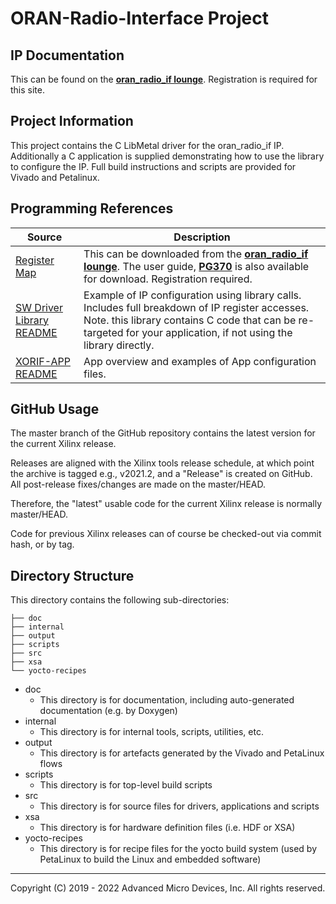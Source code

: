 # ORAN-Radio-Interface Project

## IP Documentation
This can be found on the [**oran_radio_if lounge**](https://www.xilinx.com/member/oran-radio-if.html). Registration is required for this site.

## Project Information

This project contains the C LibMetal driver for the oran_radio_if IP. Additionally a C application is supplied demonstrating how to use the library to configure the IP. Full build instructions and scripts are provided for Vivado and Petalinux. 

## Programming References

|Source|Description|
|---|---|
|[Register Map](https://www.xilinx.com/member/oran-radio-if.html)|This can be downloaded from the [**oran_radio_if lounge**](https://www.xilinx.com/member/oran-radio-if.html). The user guide, [**PG370**](https://www.xilinx.com/member/oran-radio-if.html) is also available for download. Registration required.|
|[SW Driver Library README](https://github.com/Xilinx/wireless-xorif/tree/master/src/libxorif/README.md)|Example of IP configuration using library calls. Includes full breakdown of IP register accesses. Note. this library contains C code that can be re-targeted for your application, if not using the library directly.|
|[XORIF-APP README](https://github.com/Xilinx/wireless-xorif/tree/master/src/xorif-app/README.md)|App overview and examples of App configuration files.|

## GitHub Usage

The master branch of the GitHub repository contains the latest version for the current Xilinx release.

Releases are aligned with the Xilinx tools release schedule, at which point the archive is tagged e.g., v2021.2, and a "Release" is created on GitHub. All post-release fixes/changes are made on the master/HEAD.

Therefore, the "latest" usable code for the current Xilinx release is normally master/HEAD.

Code for previous Xilinx releases can of course be checked-out via commit hash, or by tag.

## Directory Structure

This directory contains the following sub-directories:

~~~
├── doc
├── internal
├── output
├── scripts
├── src
├── xsa
└── yocto-recipes
~~~

* doc
	* This directory is for documentation, including auto-generated documentation (e.g. by Doxygen)
* internal
	* This directory is for internal tools, scripts, utilities, etc.
* output
	* This directory is for artefacts generated by the Vivado and PetaLinux flows 
* scripts
	* This directory is for top-level build scripts
* src
	* This directory is for source files for drivers, applications and scripts
* xsa
	* This directory is for hardware definition files (i.e. HDF or XSA)
* yocto-recipes
	* This directory is for recipe files for the yocto build system (used by PetaLinux to build the Linux and embedded software)

---

Copyright (C) 2019 - 2022 Advanced Micro Devices, Inc. All rights reserved.
